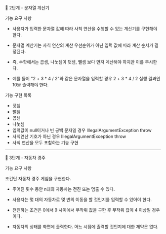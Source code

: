 🚀 2단계 - 문자열 계산기

기능 요구 사항

* 사용자가 입력한 문자열 값에 따라 사칙 연산을 수행할 수 있는 계산기를 구현해야 한다.

* 문자열 계산기는 사칙 연산의 계산 우선순위가 아닌 입력 값에 따라 계산 순서가 결정된다.

* 즉, 수학에서는 곱셈, 나눗셈이 덧셈, 뺄셈 보다 먼저 계산해야 하지만 이를 무시한다.

* 예를 들어 "2 + 3 * 4 / 2"와 같은 문자열을 입력할 경우 2 + 3 * 4 / 2 실행 결과인 10을 출력해야 한다.

기능 구현 목록

- 덧셈
- 뺄셈
- 곱셈
- 나눗셈
- 입력값이 null이거나 빈 공백 문자일 경우 IllegalArgumentException throw
- 사칙연산 기호가 아닌 경우 IllegalArgumentException throw
- 사칙 연산을 모두 포함하는 기능 구현

---------------------------------------------------------------------

🚀 3단계 - 자동차 경주

기능 요구 사항

초간단 자동차 경주 게임을 구현한다.

- 주어진 횟수 동안 n대의 자동차는 전진 또는 멈출 수 있다.

- 사용자는 몇 대의 자동차로 몇 번의 이동을 할 것인지를 입력할 수 있어야 한다.

- 전진하는 조건은 0에서 9 사이에서 무작위 값을 구한 후 무작위 값이 4 이상일 경우이다.

- 자동차의 상태를 화면에 출력한다. 어느 시점에 출력할 것인지에 대한 제약은 없다.

